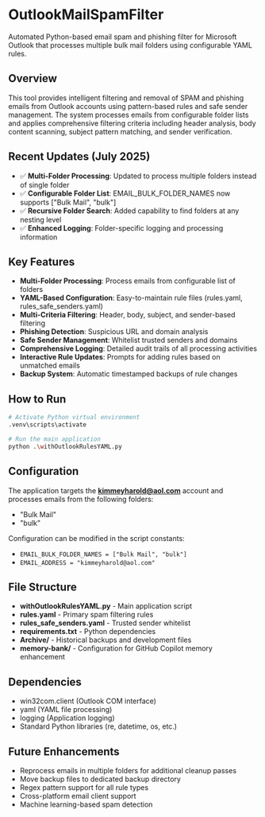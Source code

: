 # OutlookMailSpamFilter

Automated Python-based email spam and phishing filter for Microsoft Outlook that processes multiple bulk mail folders using configurable YAML rules.

## Overview

This tool provides intelligent filtering and removal of SPAM and phishing emails from Outlook accounts using pattern-based rules and safe sender management. The system processes emails from configurable folder lists and applies comprehensive filtering criteria including header analysis, body content scanning, subject pattern matching, and sender verification.

## Recent Updates (July 2025)

- ✅ **Multi-Folder Processing**: Updated to process multiple folders instead of single folder
- ✅ **Configurable Folder List**: EMAIL_BULK_FOLDER_NAMES now supports ["Bulk Mail", "bulk"]
- ✅ **Recursive Folder Search**: Added capability to find folders at any nesting level
- ✅ **Enhanced Logging**: Folder-specific logging and processing information

## Key Features

- **Multi-Folder Processing**: Process emails from configurable list of folders
- **YAML-Based Configuration**: Easy-to-maintain rule files (rules.yaml, rules_safe_senders.yaml)
- **Multi-Criteria Filtering**: Header, body, subject, and sender-based filtering
- **Phishing Detection**: Suspicious URL and domain analysis
- **Safe Sender Management**: Whitelist trusted senders and domains
- **Comprehensive Logging**: Detailed audit trails of all processing activities
- **Interactive Rule Updates**: Prompts for adding rules based on unmatched emails
- **Backup System**: Automatic timestamped backups of rule changes

## How to Run

```bash
# Activate Python virtual environment
.venv\scripts\activate

# Run the main application
python .\withOutlookRulesYAML.py
```

## Configuration

The application targets the **kimmeyharold@aol.com** account and processes emails from the following folders:
- "Bulk Mail"
- "bulk"

Configuration can be modified in the script constants:
- `EMAIL_BULK_FOLDER_NAMES = ["Bulk Mail", "bulk"]`
- `EMAIL_ADDRESS = "kimmeyharold@aol.com"`

## File Structure

- **withOutlookRulesYAML.py** - Main application script
- **rules.yaml** - Primary spam filtering rules
- **rules_safe_senders.yaml** - Trusted sender whitelist
- **requirements.txt** - Python dependencies
- **Archive/** - Historical backups and development files
- **memory-bank/** - Configuration for GitHub Copilot memory enhancement

## Dependencies

- win32com.client (Outlook COM interface)
- yaml (YAML file processing)
- logging (Application logging)
- Standard Python libraries (re, datetime, os, etc.)

## Future Enhancements

- Reprocess emails in multiple folders for additional cleanup passes
- Move backup files to dedicated backup directory
- Regex pattern support for all rule types
- Cross-platform email client support
- Machine learning-based spam detection

